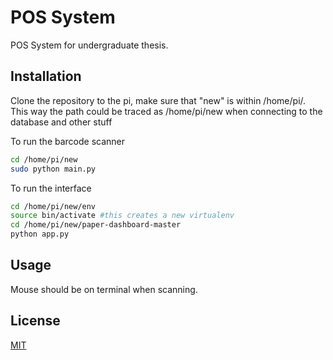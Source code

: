 # POS System

POS System for undergraduate thesis.

## Installation

Clone the repository to the pi, make sure that "new" is within /home/pi/. This way the path could be traced as /home/pi/new when connecting to the database and other stuff

To run the barcode scanner

```bash
cd /home/pi/new
sudo python main.py
```
To run the interface

```bash
cd /home/pi/new/env
source bin/activate #this creates a new virtualenv
cd /home/pi/new/paper-dashboard-master
python app.py
```


## Usage

Mouse should be on terminal when scanning.


## License
[MIT](https://choosealicense.com/licenses/mit/)